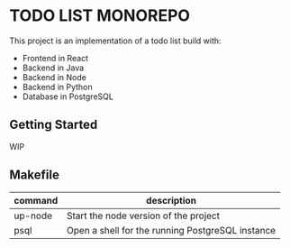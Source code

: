 # TODO LIST MONOREPO

This project is an implementation of a todo list build with:

- Frontend in React
- Backend in Java
- Backend in Node
- Backend in Python
- Database in PostgreSQL

## Getting Started

WIP

## Makefile

| command | description                                      |
| ------- | ------------------------------------------------ |
| up-node | Start the node version of the project            |
| psql    | Open a shell for the running PostgreSQL instance |
